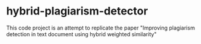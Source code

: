 # hybrid-plagiarism-detector
This code project is an attempt to replicate the paper "Improving plagiarism detection in text document using hybrid weighted similarity"
